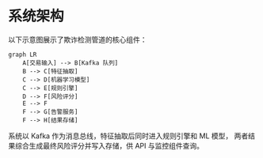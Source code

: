 # 系统架构

以下示意图展示了欺诈检测管道的核心组件：

```mermaid
graph LR
    A[交易输入] --> B[Kafka 队列]
    B --> C[特征抽取]
    C --> D[机器学习模型]
    C --> E[规则引擎]
    D --> F[风险评分]
    E --> F
    F --> G[告警服务]
    F --> H[结果存储]
```

系统以 Kafka 作为消息总线，特征抽取后同时进入规则引擎和 ML 模型，
两者结果综合生成最终风险评分并写入存储，供 API 与监控组件查询。
